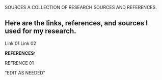 SOURCES
A COLLECTION OF RESEARCH SOURCES AND REFERENCES.

## Here are the links, references, and sources I used for my research.

Link 01
Link 02

**REFERENCES:**

REFRENCE 01


"EDIT AS NEEDED"
